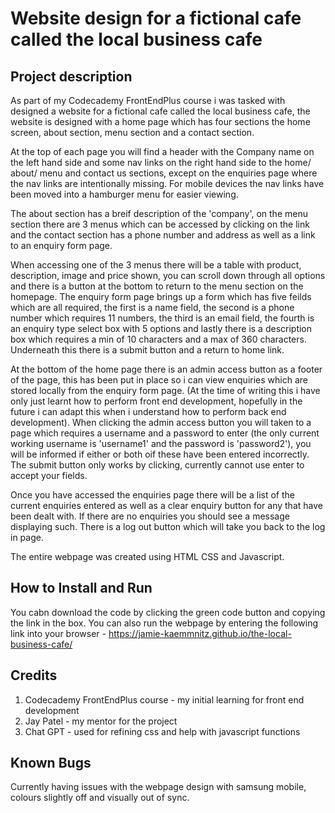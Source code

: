 Website design for a fictional cafe called the local business cafe
=================================================================
Project description
-------------------
As part of my Codecademy FrontEndPlus course i was tasked with designed a website for a fictional cafe called the local business cafe, the website is designed with a home page which has four sections the home screen, about section, menu section and a contact section.

At the top of each page you will find a header with the Company name on the left hand side and some nav links on the right hand side to the home/ about/ menu and contact us sections, except on the enquiries page where the nav links are intentionally missing. For mobile devices the nav links have been moved into a hamburger menu for easier viewing.

The about section has a breif description of the 'company', on the menu section there are 3 menus which can be accessed by clicking on the link and the contact section has a phone number and address as well as a link to an enquiry form page.

When accessing one of the 3 menus there will be a table with product, description, image and price shown, you can scroll down through all options and there is a button at the bottom to return to the menu section on the homepage.
The enquiry form page brings up a form which has five feilds which are all required, the first is a name field, the second is a phone number which requires 11 numbers, the third is an email field, the fourth is an enquiry type select box with 5 options and lastly there is a description box which requires a min of 10 characters and a max of 360 characters. Underneath this there is a submit button and a return to home link.

At the bottom of the home page there is an admin access button as a footer of the page, this has been put in place so i can view enquiries which are stored locally from the enquiry form page. (At the time of writing this i have only just learnt how to perform front end development, hopefully in the future i can adapt this when i understand how to perform back end development). When clicking the admin access button you will taken to a page which requires a username and a password to enter (the only current working username is 'username1' and the password is 'password2'), you will be informed if either or both oif these have been entered incorrectly. The submit button only works by clicking, currently cannot use enter to accept your fields.

Once you have accessed the enquiries page there will be a list of the current enquiries entered as well as a clear enquiry button for any that have been dealt with. If there are no enquiries you should see a message displaying such. There is a log out button which will take you back to the log in page.

The entire webpage was created using HTML CSS and Javascript.

How to Install and Run
----------------------
You cabn download the code by clicking the green code button and copying the link in the box. You can also run the webpage by entering the following link into your browser - https://jamie-kaemmnitz.github.io/the-local-business-cafe/

Credits
-------
1. Codecademy FrontEndPlus course - my initial learning for front end development
2. Jay Patel - my mentor for the project
3. Chat GPT - used for refining css and help with javascript functions

Known Bugs
----------
Currently having issues with the webpage design with samsung mobile, colours slightly off and visually out of sync. 
